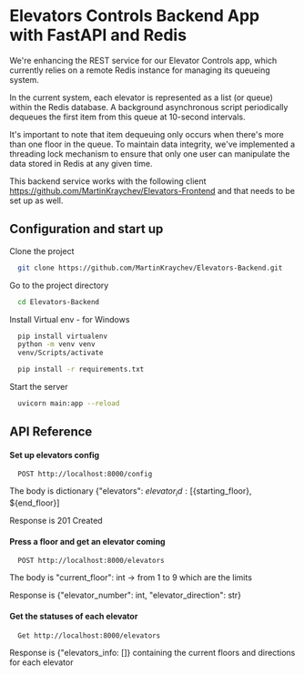 # Elevators Controls Backend App with FastAPI and Redis

We're enhancing the REST service for our Elevator Controls app, which currently relies on a remote Redis instance for managing its queueing system.

In the current system, each elevator is represented as a list (or queue) within the Redis database. A background asynchronous script periodically dequeues the first item from this queue at 10-second intervals.

It's important to note that item dequeuing only occurs when there's more than one floor in the queue. To maintain data integrity, we've implemented a threading lock mechanism to ensure that only one user can manipulate the data stored in Redis at any given time.

This backend service works with the following client https://github.com/MartinKraychev/Elevators-Frontend and that needs to be set up as well.

## Configuration and start up

Clone the project

```bash
  git clone https://github.com/MartinKraychev/Elevators-Backend.git
```

Go to the project directory

```bash
  cd Elevators-Backend
```
Install Virtual env - for Windows
```bash
  pip install virtualenv
  python -m venv venv
  venv/Scripts/activate
```

```bash
  pip install -r requirements.txt
```

Start the server

```bash
  uvicorn main:app --reload
```
## API Reference

#### Set up elevators config

```http
  POST http://localhost:8000/config
```

The body is dictionary {"elevators": ${elevator_id}: [${starting_floor}, ${end_floor}]

Response is 201 Created

#### Press a floor and get an elevator coming

```http
  POST http://localhost:8000/elevators
```

The body is "current_floor": int -> from 1 to 9 which are the limits

Response is {"elevator_number": int, "elevator_direction": str}

#### Get the statuses of each elevator

```http
  Get http://localhost:8000/elevators
```

Response is {"elevators_info: []} containing the current floors and directions for each elevator




